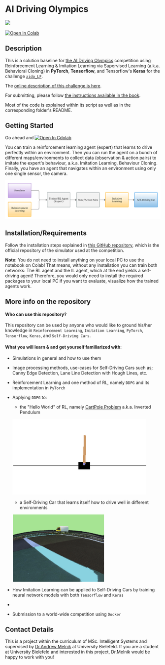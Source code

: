 <!-- do not modify - autogenerated -->
 
# AI Driving Olympics
<a href="http://aido.duckietown.org"><img width="200" src="https://camo.githubusercontent.com/ca7a25420906820b4e601ec37a7481b07650a255/68747470733a2f2f7777772e6475636b6965746f776e2e6f72672f77702d636f6e74656e742f75706c6f6164732f323031382f30372f4149444f2d373638783531322e706e67"/></a>

[![Open In Colab](https://colab.research.google.com/assets/colab-badge.svg)](https://colab.research.google.com/drive/1zh3bKPrbMA4UmGqwe6OsT1wXDZ193xqS?usp=sharing)


## Description
This is a solution baseline for [the AI Driving Olympics](http://aido.duckietown.org/) competition using Reinforcement
Learning & Imitation Learning via Supervised Learning (a.k.a. Behavioral Cloning) in **PyTorch**, **Tensorflow**, and
Tensorflow's **Keras** for the challenge [`aido_LF`](http://docs.duckietown.org/daffy/AIDO/out/lf.html). 

The [online description of this challenge is here][online]. 

For submitting, please follow [the instructions available in the book][book].

[book]: http://docs.duckietown.org/daffy/AIDO/out/
[online]: https://challenges.duckietown.org/

Most of the code is explained within its script as well as in the corresponding folder's README.

## Getting Started
Go ahead and [![Open In Cdolab](https://colab.research.google.com/assets/colab-badge.svg)](https://colab.research.google.com/drive/1zh3bKPrbMA4UmGqwe6OsT1wXDZ193xqS?usp=sharing)

You can train a reinforcement learning agent (expert) that learns to drive perfectly within an environment. Then you can
run the agent on a bunch of different maps/environments to collect data (observation & action pairs) to imitate the expert's
behaviour, a.k.a. Imitation Learning, Behaviour Cloning. Finally, you have an agent that navigates within an environment
using only one single sensor, the camera.

![](tutorials/images/diagram.png)

## Installation/Requirements
Follow the installation steps explained in [this GitHub repository](https://github.com/duckietown/gym-duckietown#installation),
which is the official repository of the simulator used at the competition.

**Note:** You do not need to install anything on your local PC to use the notebook on Colab! That means, without any installation
you can train both networks: The RL agent and the IL agent, which at the end yields a self-driving agent! Therefore, you would
only need to install the required packages to your local PC if you want to evaluate, visualize how the trained agents work.

## More info on the repository
#### Who can use this repository?
This repository can be used by anyone who would like to ground his/her knowledge in `Reinforcement Learning`,
`Imitation Learning`, `PyTorch`, `Tensorflow`, `Keras`, and `Self-Driving Cars`.

#### What you will learn & and get yourself familiarized with:
- Simulations in general and how to use them
- Image processing methods, use-cases for Self-Driving Cars such as; Canny Edge Detection, Lane Line Detection with Hough Lines, etc.
- Reinforcement Learning and one method of RL, namely `DDPG` and its implementation in `PyTorch`
- Applying `DDPG` to: 
    - the "Hello World" of RL, namely [CartPole Problem](https://gym.openai.com/envs/CartPole-v0/) a.k.a. Inverted Pendulum
    
    ![cartpole-gif](./tutorials/images/cartpole.gif)
    
    - a Self-Driving Car that learns itself how to drive well in different environments
    
    ![duckie-gif](./tutorials/images/duckie.gif)

- How Imitation Learning can be applied to Self-Driving Cars by training neural network models with both `Tensorflow` and `Keras`
- 
- Submission to a world-wide competition using `Docker` 



## Contact Details
This is a project within the curriculum of MSc. Intelligent Systems and supervised by [Dr.Andrew Melnik](https://ni.www.techfak.uni-bielefeld.de/people/anmelnik)
at University Bielefeld. If you are a student at University Bielefeld and interested in this project, Dr.Melnik would be happy to work with you! 